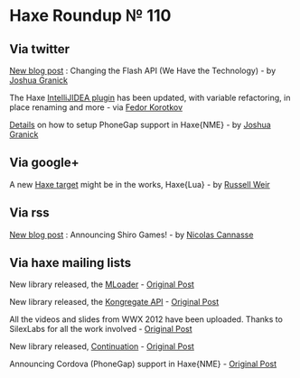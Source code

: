 [_template]: ../templates/roundup.html
# Haxe Roundup № 110

## Via twitter

[New blog post][link 1] : Changing the Flash API (We Have the Technology) - by [Joshua Granick][link 2]

The Haxe [IntelliJIDEA plugin][link 3] has been updated, with variable refactoring, in place renaming and more - via [Fedor Korotkov][link 4]

[Details][link 5] on how to setup PhoneGap support in Haxe{NME} - by [Joshua Granick][link 6]

## Via google+

A new [Haxe target][link 7] might be in the works, Haxe{Lua} - by [Russell Weir][link 8]

## Via rss

[New blog post][link 9] : Announcing Shiro Games! - by [Nicolas Cannasse][link 10]

## Via haxe mailing lists

New library released, the [MLoader][link 11] - [Original Post][link 12]

New library released, the [Kongregate API][link 13] - [Original Post][link 14]

All the videos and slides from WWX 2012 have been uploaded. Thanks to SilexLabs for all the work involved - [Original Post][link 15]

New library released, [Continuation][link 16] - [Original Post][link 17]

Announcing Cordova (PhoneGap) support in Haxe{NME} - [Original Post][link 18]

[link 1]: http://www.joshuagranick.com/blog/2012/08/14/changing-the-flash-ap/ "New blog post"
[link 2]: https://www.twitter.com/singmajesty "Joshua Granick"
[link 3]: http://plugins.intellij.net/plugin?pr=&amp;pluginId=6873 "IntelliJIDEA plugin"
[link 4]: https://www.twitter.com/fkorotkov "Fedor Korotkov"
[link 5]: https://gist.github.com/3299508 "Details"
[link 6]: https://www.twitter.com/singmajesty "Joshua Granick"
[link 7]: https://plus.google.com/b/113704686911055424796/118236512199566043694/posts/CppseydaVW7 "Haxe target"
[link 8]: https://plus.google.com/b/113704686911055424796/118236512199566043694 "Russell Weir"
[link 9]: http://ncannasse.fr/blog/announcing_shiro_games "New blog post"
[link 10]: https://www.twitter.com/ncannasse "Nicolas Cannasse"
[link 11]: http://lib.haxe.org/p/mloader "MLoader"
[link 12]: https://groups.google.com/d/msg/haxelang/UK9d0Xf_L3o/IMt5I44PUQUJ "Original Post"
[link 13]: https://github.com/djcsdy/kong.hx "Kongregate API"
[link 14]: https://groups.google.com/d/msg/haxelang/zzD5F878uI0/PIXzL22l1gUJ "Original Post"
[link 15]: https://groups.google.com/d/msg/haxelang/j5qnkQasCU4/R-xpJHelLBAJ "Original Post"
[link 16]: https://github.com/Atry/haxe-continuation "Continuation"
[link 17]: https://groups.google.com/d/msg/haxelang/lNaPDjtULig/Zwsxp3CNKsIJ "Original Post"
[link 18]: https://groups.google.com/d/msg/haxelang/WS6-6dKZH8s/cHeDBcxKx_sJ "Original Post"

